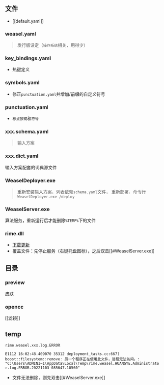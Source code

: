 ## 文件

- [[default.yaml]]
### weasel.yaml
> 发行版设定（`操作系统`相关，用得少）
### key_bindings.yaml
- 热键定义
### symbols.yaml
- 修正`punctuation.yaml`并增加/前缀的自定义符号
### punctuation.yaml
- `标点按键`和`符号`
### xxx.schema.yaml
> 输入方案
### xxx.dict.yaml
输入方案配套的词典源文件

### WeaselDeployer.exe
> 重新安装输入方案，列表依赖`schema.yaml`文件，
重新部署，命令行`WeaselDeployer.exe /deploy`
### WeaselServer.exe
算法服务，重新运行后才能删除`%TEMP%`下的文件

### rime.dll
- [下载更新](https://github.com/rime/librime/releases)
- 覆盖文件：先停止服务（右键托盘图标），之后双击[[#WeaselServer.exe]]
## 目录
### preview
皮肤

### opencc
[[滤镜]]

## temp
`rime.weasel.xxx.log.ERROR`

`E1112 16:02:48.409070 35312 deployment_tasks.cc:667] boost::filesystem::remove: 另一个程序正在使用此文件，进程无法访问。: "C:\Users\ADMINI~1\AppData\Local\Temp\rime.weasel.HUANGYE.Administrator.log.ERROR.20221103-085647.10560"
`
- 文件无法删除，则先双击[[#WeaselServer.exe]]